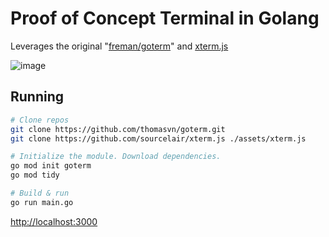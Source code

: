 # Proof of Concept Terminal in Golang

Leverages the original "[freman/goterm](https://github.com/freman/goterm)" and [xterm.js](https://xtermjs.org/)

![image](https://cloud.githubusercontent.com/assets/8284169/15344054/6f3aff7a-1ce6-11e6-8e54-c2edb303f944.png)

## Running

```bash
# Clone repos
git clone https://github.com/thomasvn/goterm.git
git clone https://github.com/sourcelair/xterm.js ./assets/xterm.js

# Initialize the module. Download dependencies.
go mod init goterm
go mod tidy

# Build & run
go run main.go
```

<http://localhost:3000>

<!--
PERSONAL REFS:
- https://go.dev/doc/code
-->

<!-- 
TODO:
- Log print "received" and "sent" statements
- Document code to better understand websocket
- Dockerize (?)
- Provide warning that this is not usable
- "This is a small component of a much larger system including authentication, access control and security - do not use it."
-->

<!--
DONE:
- get it running
- understand `go get` and `go mod`
-->